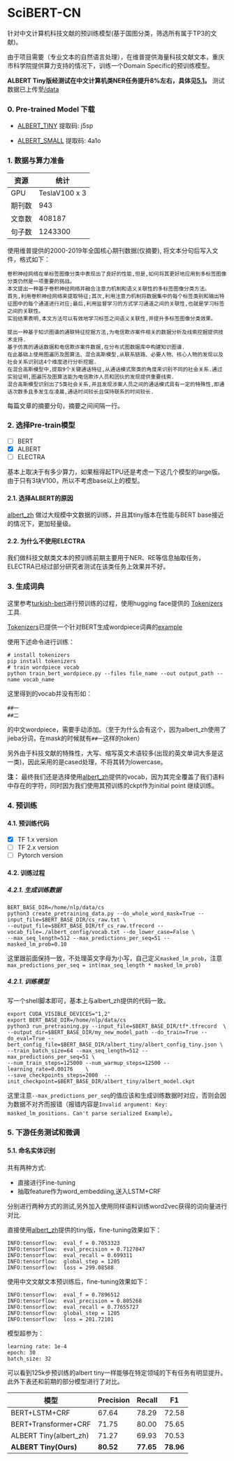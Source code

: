 # SciBERT-CN
针对中文计算机科技文献的预训练模型(基于国图分类，筛选所有属于TP3的文献)。

由于项目需要（专业文本的自然语言处理），在维普提供海量科技文献文本，重庆市科学院提供算力支持的情况下，训练一个Domain Specific的预训练模型。

**ALBERT Tiny版经测试在中文计算机类NER任务提升8%左右，具体见[5.1](#5.1)。** 测试数据已上传至[/data](https://github.com/lvyufeng/SciBERT-CN/tree/master/data)

### 0. Pre-trained Model 下载

- [ALBERT_TINY](https://pan.baidu.com/s/1S0baBA0RtHubdUAcuW9SqA)
提取码: j5sp

- [ALBERT_SMALL](https://pan.baidu.com/s/1ZBLUIkQQQoERZPd2CLQbjg) 
提取码: 4a1o
### 1. 数据与算力准备

资源 | 统计 |
 -|-
 GPU | TeslaV100 x 3
期刊数| 943
文章数| 408187
句子数| 1243300

使用维普提供的2000-2019年全国核心期刊数据(仅摘要), 将文本分句后写入文件，格式如下：

```
卷积神经网络在单标签图像分类中表现出了良好的性能,但是,如何将其更好地应用到多标签图像分类仍然是一项重要的挑战。
本文提出一种基于卷积神经网络并融合注意力机制和语义关联性的多标签图像分类方法。
首先,利用卷积神经网络来提取特征;其次,利用注意力机制将数据集中的每个标签类别和输出特征图中的每个通道进行对应;最后,利用监督学习的方式学习通道之间的关联性,也就是学习标签之间的关联性。
实验结果表明,本文方法可以有效地学习标签之间语义关联性,并提升多标签图像分类效果。

提出一种基于知识图谱的通联特征挖掘方法,为电信欺诈案件相关的数据分析及线索挖掘提供技术支持.
基于仿真的通话数据和电信欺诈案件数据,在分布式图数据库中构建知识图谱.
在此基础上使用图遍历及图算法、混合高斯模型,从联系链路、必要人物、核心人物的发现以及社会关系识别这4个维度进行分析挖掘.
在混合高斯模型中,提取9个关键通话特征,从通话模式聚类的角度来识别不同的社会关系.通过实验证明,图遍历及图算法能为电信欺诈人员和团伙的发现提供重要线索.
混合高斯模型识别出了5类社会关系,并且发现涉案人员之间的通话模式具有一定的特殊性,即通话次数多且多发生在凌晨,通话时间较长且保持联系的时间较长.
```

每篇文章的摘要分句，摘要之间间隔一行。


### 2. 选择Pre-train模型

- [ ] BERT
- [x] ALBERT  
- [ ] ELECTRA

基本上取决于有多少算力，如果租得起TPU还是考虑一下这几个模型的large版。由于只有3块V100，所以不考虑base以上的模型。

#### 2.1. 选择ALBERT的原因
[albert_zh](https://github.com/brightmart/albert_zh) 做过大规模中文数据的训练，并且其tiny版本在性能与BERT base接近的情况下，更加轻量级。

#### 2.2. 为什么不使用ELECTRA
我们做科技文献类文本的预训练前期主要用于NER、RE等信息抽取任务，ELECTRA已经过部分研究者测试在该类任务上效果并不好。

### 3. 生成词典

这里参考[turkish-bert](https://github.com/stefan-it/turkish-bert/blob/master/CHEATSHEET.md)进行预训练的过程，使用hugging face提供的 [Tokenizers](https://github.com/huggingface/tokenizers)工具.

[Tokenizers](https://github.com/huggingface/tokenizers)已提供一个针对BERT生成wordpiece词典的[example](https://github.com/huggingface/tokenizers/blob/master/bindings/python/examples/train_bert_wordpiece.py)

使用下述命令进行训练：

```
# install tokenizers
pip install tokenizers
# train wordpiece vocab
python train_bert_wordpiece.py --files file_name --out output_path --name vocab_name
```

这里得到的vocab并没有形如：
```
##一
##二
```
的中文wordpiece，需要手动添加。（至于为什么会有这个，因为albert_zh使用了jieba分词，在mask的时候就有`##一`这样的token）

另外由于科技文献的特殊性，大写、缩写英文术语较多(出现的英文单词大多是这一类)，因此采用的是cased处理，不将其转为lowercase。

**注：** 最终我们还是选择使用[albert_zh](https://github.com/brightmart/albert_zh)提供的vocab，因为其完全覆盖了我们语料中存在的字符，同时因为我们使用其预训练的ckpt作为initial point 继续训练。

### 4. 预训练

#### 4.1. 预训练代码

- [x] TF 1.x version
- [ ] TF 2.x version
- [ ] Pytorch version

#### 4.2. 训练过程
##### 4.2.1. 生成训练数据

```
BERT_BASE_DIR=/home/nlp/data/cs
python3 create_pretraining_data.py --do_whole_word_mask=True --input_file=$BERT_BASE_DIR/cs_raw.txt \
--output_file=$BERT_BASE_DIR/tf_cs_raw.tfrecord --vocab_file=./albert_config/vocab.txt --do_lower_case=False \
--max_seq_length=512 --max_predictions_per_seq=51 --masked_lm_prob=0.10
```
这里跟前面保持一致，不处理英文字母为小写，自己定义`masked_lm_prob`，注意`max_predictions_per_seq = int(max_seq_length * masked_lm_prob)`

##### 4.2.1. 训练模型
写一个shell脚本即可，基本上与albert_zh提供的代码一致。
```
export CUDA_VISIBLE_DEVICES="1,2"
export BERT_BASE_DIR=/home/nlp/data/cs
python3 run_pretraining.py --input_file=$BERT_BASE_DIR/tf*.tfrecord  \
--output_dir=$BERT_BASE_DIR/my_new_model_path --do_train=True --do_eval=True --bert_config_file=$BERT_BASE_DIR/albert_tiny/albert_config_tiny.json \
--train_batch_size=64 --max_seq_length=512 --max_predictions_per_seq=51 \
--num_train_steps=125000 --num_warmup_steps=12500 --learning_rate=0.00176    \
--save_checkpoints_steps=2000  --init_checkpoint=$BERT_BASE_DIR/albert_tiny/albert_model.ckpt
```

这里注意`--max_predictions_per_seq`的值应该和生成训练数据时对应，否则会因为数据不对齐而报错（报错内容是`Invalid argument: Key: masked_lm_positions. Can't parse serialized Example`）。

### 5. 下游任务测试和微调

#### 5.1. <span id="5.1">命名实体识别</span> 

共有两种方式:

- 直接进行Fine-tuning
- 抽取feature作为word_embeddiing,送入LSTM+CRF

分别进行两种方式的测试,另外加入使用同样语料训练word2vec获得的词向量进行对比.

直接使用[albert_zh](https://github.com/brightmart/albert_zh)提供的tiny版，fine-tuning效果如下：

```
INFO:tensorflow:  eval_f = 0.7053323
INFO:tensorflow:  eval_precision = 0.7127047
INFO:tensorflow:  eval_recall = 0.699311
INFO:tensorflow:  global_step = 1205
INFO:tensorflow:  loss = 299.08588
```

使用中文文献文本预训练后，fine-tuning效果如下：

```
INFO:tensorflow:  eval_f = 0.7896512
INFO:tensorflow:  eval_precision = 0.805268
INFO:tensorflow:  eval_recall = 0.77655727
INFO:tensorflow:  global_step = 1205
INFO:tensorflow:  loss = 201.72101
```

模型超参为：
```
learning rate: 1e-4
epoch: 30
batch_size: 32
```

可以看到125k步预训练的albert tiny一样能够在特定领域的下有任务有明显提升。此外下表还和前期的部分模型进行了对比。

模型 | Precision | Recall | F1
 -|-|-|-
BERT+LSTM+CRF | 67.64 | 78.29 | 72.58
BERT+Transformer+CRF | 71.75 | 80.00 | 75.65
ALBERT Tiny(albert_zh)|71.27 | 69.93 |70.53
**ALBERT Tiny(Ours)**| **80.52** | **77.65** | **78.96**